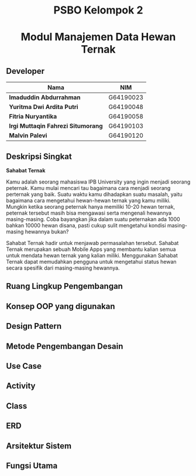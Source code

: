 <h1 align="center"> PSBO Kelompok 2 </h1>
<h1 align="center"> Modul Manajemen Data Hewan Ternak </h1>
    
## Developer
|Nama|NIM|
|--|--|
|**Imaduddin Abdurrahman**|G64190023|
|**Yuritma Dwi Ardita Putri**|G64190048|
|**Fitria Nuryantika**|G64190058|
|**Irgi Muttaqin Fahrezi Situmorang**|G64190103|
|**Malvin Palevi**|G64190120|
    
## Deskripsi Singkat
    
**Sahabat Ternak**
    
Kamu adalah seorang mahasiswa IPB University yang ingin menjadi seorang peternak. Kamu mulai mencari tau bagaimana cara menjadi seorang perternak yang baik. Suatu waktu kamu dihadapkan suatu masalah, yaitu bagaimana cara mengetahui hewan-hewan ternak yang kamu miliki. Mungkin ketika seorang peternak hanya memiliki 10-20 hewan ternak, peternak tersebut masih bisa mengawasi serta mengenali hewannya masing-masing. Coba bayangkan jika dalam suatu peternakan ada 1000 bahkan 10000 hewan disana, pasti cukup sulit mengetahui kondisi masing-masing hewannya bukan?
    
Sahabat Ternak hadir untuk menjawab permasalahan tersebut. Sahabat Ternak merupakan sebuah Mobile Apps yang membantu kalian semua untuk mendata hewan ternak yang kalian miliki. Menggunakan Sahabat Ternak dapat memudahkan pengguna untuk mengetahui status hewan secara spesifik dari masing-masing hewannya.
    
    
## Ruang Lingkup Pengembangan
## Konsep OOP yang digunakan
## Design Pattern
## Metode Pengembangan Desain

## Use Case
## Activity
## Class
## ERD
## Arsitektur Sistem
## Fungsi Utama

